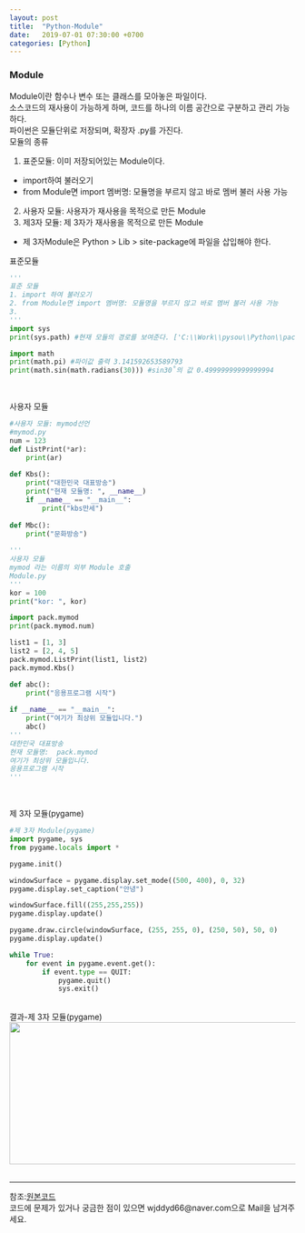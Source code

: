 ```yaml
---
layout: post
title:  "Python-Module"
date:   2019-07-01 07:30:00 +0700
categories: [Python]
---
```


###  Module
Module이란 함수나 변수 또는 클래스를 모아놓은 파일이다.  
소스코드의 재사용이 가능하게 하며, 코드를 하나의 이름 공간으로 구분하고 관리 가능하다.  
파이썬은 모듈단위로 저장되며, 확장자 .py를 가진다.  
모듈의 종류  
1. 표준모듈: 이미 저장되어있는 Module이다.
 - import하여 불러오기
 - from Module면 import 멤버명: 모듈명을 부르지 않고 바로 멤버 불러 사용 가능
2. 사용자 모듈: 사용자가 재사용을 목적으로 만든 Module
3. 제3자 모듈: 제 3자가 재사용을 목적으로 만든 Module
 - 제 3자Module은 Python > Lib > site-package에 파일을 삽입해야 한다.

표준모듈<br>
```python
'''
표준 모듈
1. import 하여 불러오기
2. from Module면 import 멤버명: 모듈명을 부르지 않고 바로 멤버 불러 사용 가능
3. 
'''
import sys
print(sys.path) #현재 모듈의 경로를 보여준다. ['C:\\Work\\pysou\\Python\\pack', ...

import math
print(math.pi) #파이값 출력 3.141592653589793
print(math.sin(math.radians(30))) #sin30˚의 값 0.49999999999999994
```
<br>

사용자 모듈
```python
#사용자 모듈: mymod선언
#mymod.py
num = 123
def ListPrint(*ar):
    print(ar)
    
def Kbs():
    print("대한민국 대표방송")
    print("현재 모듈명: ", __name__)
    if __name__ == "__main__":
        print("kbs만세")
    
def Mbc():
    print("문화방송")
    
'''
사용자 모듈
mymod 라는 이름의 외부 Module 호출
Module.py
'''
kor = 100
print("kor: ", kor)

import pack.mymod
print(pack.mymod.num)

list1 = [1, 3]
list2 = [2, 4, 5]
pack.mymod.ListPrint(list1, list2)
pack.mymod.Kbs()

def abc():
    print("응용프로그램 시작")
    
if __name__ == "__main__":
    print("여기가 최상위 모듈입니다.")
    abc()
'''
대한민국 대표방송
현재 모듈명:  pack.mymod
여기가 최상위 모듈입니다.
응용프로그램 시작
'''
```
<br>

제 3자 모듈(pygame)
```python
#제 3자 Module(pygame)
import pygame, sys
from pygame.locals import *

pygame.init()

windowSurface = pygame.display.set_mode((500, 400), 0, 32)
pygame.display.set_caption("안녕")

windowSurface.fill((255,255,255))
pygame.display.update()

pygame.draw.circle(windowSurface, (255, 255, 0), (250, 50), 50, 0)
pygame.display.update()

while True:
    for event in pygame.event.get():
        if event.type == QUIT:
            pygame.quit()
            sys.exit()
```
<br>
결과-제 3자 모듈(pygame)
<div><img src="https://raw.githubusercontent.com/wjddyd66/wjddyd66.github.io/master/static/img/Python/Module.PNG" height="250" width="600" /></div><br>
<hr>
참조:<a href="https://github.com/wjddyd66/Python/tree/master/Module">원본코드</a><br>
코드에 문제가 있거나 궁금한 점이 있으면 wjddyd66@naver.com으로  Mail을 남겨주세요.